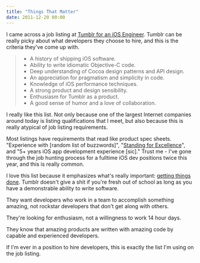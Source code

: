 ```yaml
---
title: "Things That Matter"
date: 2011-12-20 00:00
---
```


<p>I came across a job listing at <a href="http://tumblr.theresumator.com/apply/WnPaaV/IOS-Engineer.html?source=Tumblr+Jobs+Page" target="_blank">Tumblr for an iOS Engineer</a>. Tumblr can be really picky about what developers they choose to hire, and this is the criteria they've come up with.<!--more-->

</p>

<blockquote>

<ul>

<li>A history of shipping iOS software.</li>

<li>Ability to write idiomatic Objective-C code.</li>

<li>Deep understanding of Cocoa design patterns and API design.</li>

<li>An appreciation for pragmatism and simplicity in code.</li>

<li>Knowledge of iOS performance techniques.</li>

<li>A strong product and design sensibility.</li>

<li>Enthusiasm for Tumblr as a product.</li>

<li>A good sense of humor and a love of collaboration.</li>

</ul>

</blockquote>

<p>I really like this list. Not only because one of the largest Internet companies around today is listing qualifications that I meet, but also because this is really atypical of job listing requirements.</p>

<p>Most listings have requirements that read like product spec sheets. "Experience with [random list of buzzwords]", "<a href="http://dashdashforce.me/2011/12/force-episode-two/" target="_blank">Standing for Excellence</a>", and "5+ years iOS app development experience [sic]." Trust me - I've gone through the job hunting process for a fulltime iOS dev positions twice this year, and this is really common.</p>

<p>I love this list because it emphasizes what's really important: <a href="http://www.joelonsoftware.com/articles/GuerrillaInterviewing3.html" target="_blank">getting things done</a>. Tumblr doesn't give a shit if you're fresh out of school as long as you have a demonstrable ability to write software.</p>

<p>They want developers who work in a team to accomplish something amazing, not rockstar developers that don't get along with others.</p>

<p>They're looking for enthusiasm, not a willingness to work 14 hour days.</p>

<p>They know that amazing products are written with amazing code by capable and experienced developers.</p>

<p>If I'm ever in a position to hire developers, this is exactly the list I'm using on the job listing.</p>

<!-- more -->


